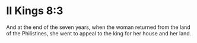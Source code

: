 # II Kings 8:3

And at the end of the seven years, when the woman returned from the land of the Philistines, she went to appeal to the king for her house and her land.

